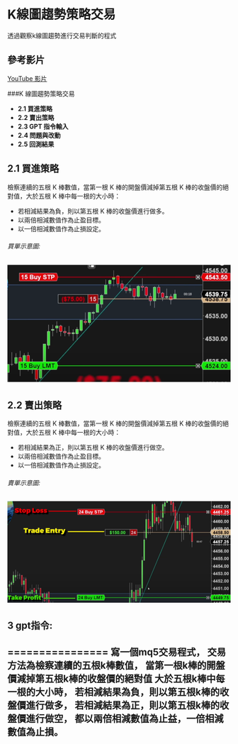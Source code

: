 K線圖趨勢策略交易
==================

透過觀察k線圖趨勢進行交易判斷的程式


## 參考影片
[YouTube 影片](https://www.youtube.com/watch?v=YaiLhrUfexY&t=257s)

###K 線圖趨勢策略交易  
- **2.1 買進策略**
- **2.2 賣出策略**
- **2.3 GPT 指令輸入**
- **2.4 問題與改動**
- **2.5 回測結果** 

## 2.1 買進策略
檢察連續的五根 K 棒數值，當第一根 K 棒的開盤價減掉第五根 K 棒的收盤價的絕對值，大於五根 K 棒中每一根的大小時：
- 若相減結果為負，則以第五根 K 棒的收盤價進行做多。
- 以兩倍相減數值作為止盈目標。
- 以一倍相減數值作為止損設定。

###### 買單示意圖: ######
###### ![image](https://github.com/worldstar/MT5-MultiTimeFrame-MA-TDI-Dashboard/blob/main/gpt%20trade%202/%E5%9C%96%E7%89%871.png) ######

## 2.2 賣出策略
檢察連續的五根 K 棒數值，當第一根 K 棒的開盤價減掉第五根 K 棒的收盤價的絕對值，大於五根 K 棒中每一根的大小時：
- 若相減結果為正，則以第五根 K 棒的收盤價進行做空。
- 以兩倍相減數值作為止盈目標。
- 以一倍相減數值作為止損設定。

###### 賣單示意圖: ######
###### ![image](https://github.com/worldstar/MT5-MultiTimeFrame-MA-TDI-Dashboard/blob/main/gpt%20trade%202/%E5%9C%96%E7%89%872.png) ######
## 3 gpt指令:
================
寫一個mq5交易程式，
交易方法為檢察連續的五根k棒數值，
當第一根k棒的開盤價減掉第五根k棒的收盤價的絕對值
大於五根k棒中每一根的大小時，
若相減結果為負，則以第五根k棒的收盤價進行做多，
若相減結果為正，則以第五根k棒的收盤價進行做空，
都以兩倍相減數值為止益，一倍相減數值為止損。
---





